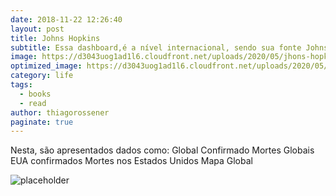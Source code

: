 ```yaml
---
date: 2018-11-22 12:26:40
layout: post
title: Johns Hopkins
subtitle: Essa dashboard,é a nível internacional, sendo sua fonte Johns Hopkins.
image: https://d3043uog1ad1l6.cloudfront.net/uploads/2020/05/jhons-hopkins.jpg
optimized_image: https://d3043uog1ad1l6.cloudfront.net/uploads/2020/05/jhons-hopkins.jpg
category: life
tags:
  - books
  - read
author: thiagorossener
paginate: true
---
```


Nesta, são apresentados dados como:
Global Confirmado
Mortes Globais
EUA confirmados
Mortes nos Estados Unidos
Mapa Global

![placeholder](https://www.gislounge.com/wp-content/uploads/2020/04/covid-19-map-johns-hopkins-1.png "Large example image")











